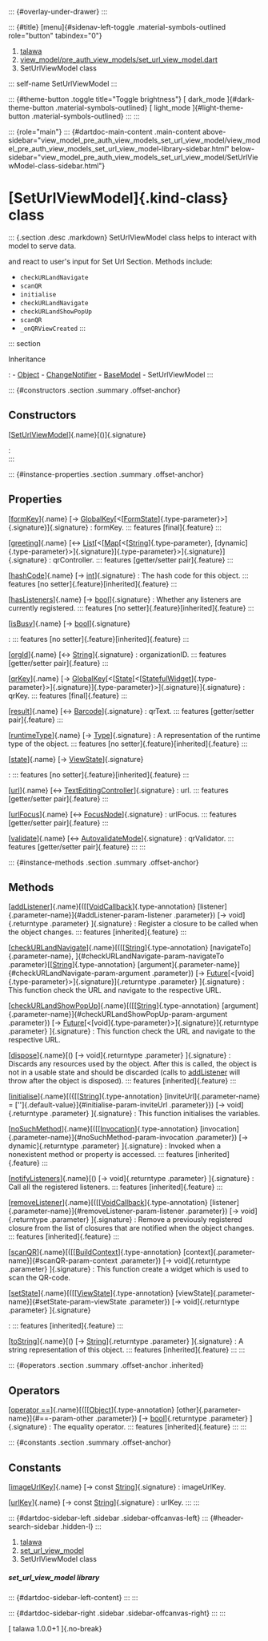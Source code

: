 ::: {#overlay-under-drawer}
:::

::: {#title}
[menu]{#sidenav-left-toggle .material-symbols-outlined role="button"
tabindex="0"}

1.  [talawa](../index.html)
2.  [view_model/pre_auth_view_models/set_url_view_model.dart](../view_model_pre_auth_view_models_set_url_view_model/)
3.  SetUrlViewModel class

::: self-name
SetUrlViewModel
:::

::: {#theme-button .toggle title="Toggle brightness"}
[ dark_mode ]{#dark-theme-button .material-symbols-outlined} [
light_mode ]{#light-theme-button .material-symbols-outlined}
:::
:::

::: {role="main"}
::: {#dartdoc-main-content .main-content above-sidebar="view_model_pre_auth_view_models_set_url_view_model/view_model_pre_auth_view_models_set_url_view_model-library-sidebar.html" below-sidebar="view_model_pre_auth_view_models_set_url_view_model/SetUrlViewModel-class-sidebar.html"}
<div>

# [SetUrlViewModel]{.kind-class} class

</div>

::: {.section .desc .markdown}
SetUrlViewModel class helps to interact with model to serve data.

and react to user\'s input for Set Url Section. Methods include:

-   `checkURLandNavigate`
-   `scanQR`
-   `initialise`
-   `checkURLandNavigate`
-   `checkURLandShowPopUp`
-   `scanQR`
-   `_onQRViewCreated`
:::

::: section

Inheritance

:   -   [Object](https://api.flutter.dev/flutter/dart-core/Object-class.html)
    -   [ChangeNotifier](https://api.flutter.dev/flutter/foundation/ChangeNotifier-class.html)
    -   [BaseModel](../view_model_base_view_model/BaseModel-class.html)
    -   SetUrlViewModel
:::

::: {#constructors .section .summary .offset-anchor}
## Constructors

[[SetUrlViewModel](../view_model_pre_auth_view_models_set_url_view_model/SetUrlViewModel/SetUrlViewModel.html)]{.name}[()]{.signature}

:   
:::

::: {#instance-properties .section .summary .offset-anchor}
## Properties

[[formKey](../view_model_pre_auth_view_models_set_url_view_model/SetUrlViewModel/formKey.html)]{.name} [→ [GlobalKey](https://api.flutter.dev/flutter/widgets/GlobalKey-class.html)[\<[[FormState](https://api.flutter.dev/flutter/widgets/FormState-class.html)]{.type-parameter}\>]{.signature}]{.signature}
:   formKey.
    ::: features
    [final]{.feature}
    :::

[[greeting](../view_model_pre_auth_view_models_set_url_view_model/SetUrlViewModel/greeting.html)]{.name} [↔ [List](https://api.flutter.dev/flutter/dart-core/List-class.html)[\<[[Map](https://api.flutter.dev/flutter/dart-core/Map-class.html)[\<[[String](https://api.flutter.dev/flutter/dart-core/String-class.html)]{.type-parameter}, [dynamic]{.type-parameter}\>]{.signature}]{.type-parameter}\>]{.signature}]{.signature}
:   qrController.
    ::: features
    [getter/setter pair]{.feature}
    :::

[[hashCode](https://api.flutter.dev/flutter/dart-core/Object/hashCode.html)]{.name} [→ [int](https://api.flutter.dev/flutter/dart-core/int-class.html)]{.signature}
:   The hash code for this object.
    ::: features
    [no setter]{.feature}[inherited]{.feature}
    :::

[[hasListeners](https://api.flutter.dev/flutter/foundation/ChangeNotifier/hasListeners.html)]{.name} [→ [bool](https://api.flutter.dev/flutter/dart-core/bool-class.html)]{.signature}
:   Whether any listeners are currently registered.
    ::: features
    [no setter]{.feature}[inherited]{.feature}
    :::

[[isBusy](../view_model_base_view_model/BaseModel/isBusy.html)]{.name} [→ [bool](https://api.flutter.dev/flutter/dart-core/bool-class.html)]{.signature}

:   ::: features
    [no setter]{.feature}[inherited]{.feature}
    :::

[[orgId](../view_model_pre_auth_view_models_set_url_view_model/SetUrlViewModel/orgId.html)]{.name} [↔ [String](https://api.flutter.dev/flutter/dart-core/String-class.html)]{.signature}
:   organizationID.
    ::: features
    [getter/setter pair]{.feature}
    :::

[[qrKey](../view_model_pre_auth_view_models_set_url_view_model/SetUrlViewModel/qrKey.html)]{.name} [→ [GlobalKey](https://api.flutter.dev/flutter/widgets/GlobalKey-class.html)[\<[[State](https://api.flutter.dev/flutter/widgets/State-class.html)[\<[[StatefulWidget](https://api.flutter.dev/flutter/widgets/StatefulWidget-class.html)]{.type-parameter}\>]{.signature}]{.type-parameter}\>]{.signature}]{.signature}
:   qrKey.
    ::: features
    [final]{.feature}
    :::

[[result](../view_model_pre_auth_view_models_set_url_view_model/SetUrlViewModel/result.html)]{.name} [↔ [Barcode](https://pub.dev/documentation/qr_code_scanner/1.0.1/qr_code_scanner/Barcode-class.html)]{.signature}
:   qrText.
    ::: features
    [getter/setter pair]{.feature}
    :::

[[runtimeType](https://api.flutter.dev/flutter/dart-core/Object/runtimeType.html)]{.name} [→ [Type](https://api.flutter.dev/flutter/dart-core/Type-class.html)]{.signature}
:   A representation of the runtime type of the object.
    ::: features
    [no setter]{.feature}[inherited]{.feature}
    :::

[[state](../view_model_base_view_model/BaseModel/state.html)]{.name} [→ [ViewState](../enums_enums/ViewState.html)]{.signature}

:   ::: features
    [no setter]{.feature}[inherited]{.feature}
    :::

[[url](../view_model_pre_auth_view_models_set_url_view_model/SetUrlViewModel/url.html)]{.name} [↔ [TextEditingController](https://api.flutter.dev/flutter/widgets/TextEditingController-class.html)]{.signature}
:   url.
    ::: features
    [getter/setter pair]{.feature}
    :::

[[urlFocus](../view_model_pre_auth_view_models_set_url_view_model/SetUrlViewModel/urlFocus.html)]{.name} [↔ [FocusNode](https://api.flutter.dev/flutter/widgets/FocusNode-class.html)]{.signature}
:   urlFocus.
    ::: features
    [getter/setter pair]{.feature}
    :::

[[validate](../view_model_pre_auth_view_models_set_url_view_model/SetUrlViewModel/validate.html)]{.name} [↔ [AutovalidateMode](https://api.flutter.dev/flutter/widgets/AutovalidateMode.html)]{.signature}
:   qrValidator.
    ::: features
    [getter/setter pair]{.feature}
    :::
:::

::: {#instance-methods .section .summary .offset-anchor}
## Methods

[[addListener](https://api.flutter.dev/flutter/foundation/ChangeNotifier/addListener.html)]{.name}[([[[VoidCallback](https://api.flutter.dev/flutter/dart-ui/VoidCallback.html)]{.type-annotation} [listener]{.parameter-name}]{#addListener-param-listener .parameter}) [→ void]{.returntype .parameter} ]{.signature}
:   Register a closure to be called when the object changes.
    ::: features
    [inherited]{.feature}
    :::

[[checkURLandNavigate](../view_model_pre_auth_view_models_set_url_view_model/SetUrlViewModel/checkURLandNavigate.html)]{.name}[([[[String](https://api.flutter.dev/flutter/dart-core/String-class.html)]{.type-annotation} [navigateTo]{.parameter-name}, ]{#checkURLandNavigate-param-navigateTo .parameter}[[[String](https://api.flutter.dev/flutter/dart-core/String-class.html)]{.type-annotation} [argument]{.parameter-name}]{#checkURLandNavigate-param-argument .parameter}) [→ [Future](https://api.flutter.dev/flutter/dart-core/Future-class.html)[\<[void]{.type-parameter}\>]{.signature}]{.returntype .parameter} ]{.signature}
:   This function check the URL and navigate to the respective URL.

[[checkURLandShowPopUp](../view_model_pre_auth_view_models_set_url_view_model/SetUrlViewModel/checkURLandShowPopUp.html)]{.name}[([[[String](https://api.flutter.dev/flutter/dart-core/String-class.html)]{.type-annotation} [argument]{.parameter-name}]{#checkURLandShowPopUp-param-argument .parameter}) [→ [Future](https://api.flutter.dev/flutter/dart-core/Future-class.html)[\<[void]{.type-parameter}\>]{.signature}]{.returntype .parameter} ]{.signature}
:   This function check the URL and navigate to the respective URL.

[[dispose](https://api.flutter.dev/flutter/foundation/ChangeNotifier/dispose.html)]{.name}[() [→ void]{.returntype .parameter} ]{.signature}
:   Discards any resources used by the object. After this is called, the
    object is not in a usable state and should be discarded (calls to
    [addListener](https://api.flutter.dev/flutter/foundation/ChangeNotifier/addListener.html)
    will throw after the object is disposed).
    ::: features
    [inherited]{.feature}
    :::

[[initialise](../view_model_pre_auth_view_models_set_url_view_model/SetUrlViewModel/initialise.html)]{.name}[({[[[String](https://api.flutter.dev/flutter/dart-core/String-class.html)]{.type-annotation} [inviteUrl]{.parameter-name} = [\'\']{.default-value}]{#initialise-param-inviteUrl .parameter}}) [→ void]{.returntype .parameter} ]{.signature}
:   This function initialises the variables.

[[noSuchMethod](https://api.flutter.dev/flutter/dart-core/Object/noSuchMethod.html)]{.name}[([[[Invocation](https://api.flutter.dev/flutter/dart-core/Invocation-class.html)]{.type-annotation} [invocation]{.parameter-name}]{#noSuchMethod-param-invocation .parameter}) [→ dynamic]{.returntype .parameter} ]{.signature}
:   Invoked when a nonexistent method or property is accessed.
    ::: features
    [inherited]{.feature}
    :::

[[notifyListeners](https://api.flutter.dev/flutter/foundation/ChangeNotifier/notifyListeners.html)]{.name}[() [→ void]{.returntype .parameter} ]{.signature}
:   Call all the registered listeners.
    ::: features
    [inherited]{.feature}
    :::

[[removeListener](https://api.flutter.dev/flutter/foundation/ChangeNotifier/removeListener.html)]{.name}[([[[VoidCallback](https://api.flutter.dev/flutter/dart-ui/VoidCallback.html)]{.type-annotation} [listener]{.parameter-name}]{#removeListener-param-listener .parameter}) [→ void]{.returntype .parameter} ]{.signature}
:   Remove a previously registered closure from the list of closures
    that are notified when the object changes.
    ::: features
    [inherited]{.feature}
    :::

[[scanQR](../view_model_pre_auth_view_models_set_url_view_model/SetUrlViewModel/scanQR.html)]{.name}[([[[BuildContext](https://api.flutter.dev/flutter/widgets/BuildContext-class.html)]{.type-annotation} [context]{.parameter-name}]{#scanQR-param-context .parameter}) [→ void]{.returntype .parameter} ]{.signature}
:   This function create a widget which is used to scan the QR-code.

[[setState](../view_model_base_view_model/BaseModel/setState.html)]{.name}[([[[ViewState](../enums_enums/ViewState.html)]{.type-annotation} [viewState]{.parameter-name}]{#setState-param-viewState .parameter}) [→ void]{.returntype .parameter} ]{.signature}

:   ::: features
    [inherited]{.feature}
    :::

[[toString](https://api.flutter.dev/flutter/dart-core/Object/toString.html)]{.name}[() [→ [String](https://api.flutter.dev/flutter/dart-core/String-class.html)]{.returntype .parameter} ]{.signature}
:   A string representation of this object.
    ::: features
    [inherited]{.feature}
    :::
:::

::: {#operators .section .summary .offset-anchor .inherited}
## Operators

[[operator ==](https://api.flutter.dev/flutter/dart-core/Object/operator_equals.html)]{.name}[([[[Object](https://api.flutter.dev/flutter/dart-core/Object-class.html)]{.type-annotation} [other]{.parameter-name}]{#==-param-other .parameter}) [→ [bool](https://api.flutter.dev/flutter/dart-core/bool-class.html)]{.returntype .parameter} ]{.signature}
:   The equality operator.
    ::: features
    [inherited]{.feature}
    :::
:::

::: {#constants .section .summary .offset-anchor}
## Constants

[[imageUrlKey](../view_model_pre_auth_view_models_set_url_view_model/SetUrlViewModel/imageUrlKey-constant.html)]{.name} [→ const [String](https://api.flutter.dev/flutter/dart-core/String-class.html)]{.signature}
:   imageUrlKey.

[[urlKey](../view_model_pre_auth_view_models_set_url_view_model/SetUrlViewModel/urlKey-constant.html)]{.name} [→ const [String](https://api.flutter.dev/flutter/dart-core/String-class.html)]{.signature}
:   urlKey.
:::
:::

::: {#dartdoc-sidebar-left .sidebar .sidebar-offcanvas-left}
::: {#header-search-sidebar .hidden-l}
:::

1.  [talawa](../index.html)
2.  [set_url_view_model](../view_model_pre_auth_view_models_set_url_view_model/)
3.  SetUrlViewModel class

##### set_url_view_model library

::: {#dartdoc-sidebar-left-content}
:::
:::

::: {#dartdoc-sidebar-right .sidebar .sidebar-offcanvas-right}
:::
:::

[ talawa 1.0.0+1 ]{.no-break}
